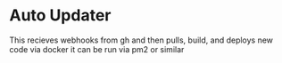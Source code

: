 # Auto Updater

This recieves webhooks from gh and then pulls, build, and deploys new code via docker
it can be run via pm2 or similar